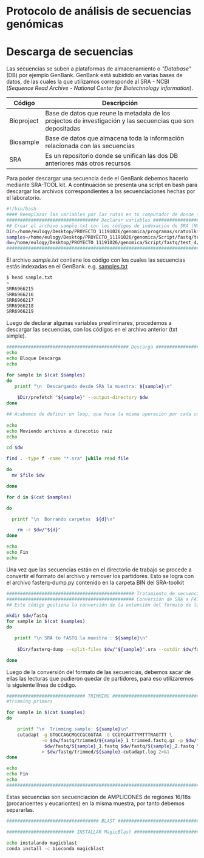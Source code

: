 Protocolo de análisis de secuencias genómicas 
=======================================


# Descarga de secuencias 

Las secuencias se suben a plataformas de almacenamiento o *"Database"* (DB) por ejemplo GenBank. GenBank está subidido en varias bases de datos, de las cuales la que utilizamos corresponde al SRA - NCBI (*Sequence Read Archive - National Center for Biotechnology information*). 

| **Código** | **Descripción** |
|---------------|------------|
| Bioproject | Base de datos que reune la metadata de los projectos de investigación y las secuencias que son depositadas|
| Biosample  | Base de datos que almacena toda la información relacionada con las secuencias|
| SRA        | Es un repositorio donde se unifican las dos DB anteriores más otros recursos |
 
Para poder descargar una secuencia dede el GenBank debemos hacerlo mediante SRA-TOOL kit. A continuación se presenta una script en bash para descargar los archivos correspondientes a las secuenciaciones hechas por el laboratorio. 


```Bash
#!/bin/bash
#### Reemplazar las variables por las rutas en tú computador de donde se encuntran los archivos
################################## Declarar variables ###################################################
## Crear el archivo sample.txt con los códigos de indexación de SRA (NCBI)
Dir=/home/eulogy/Desktop/PROYECTO_11191026/genomica/programas/sratoolkit.2.11.3-ubuntu64/bin
samples=/home/eulogy/Desktop/PROYECTO_11191026/genomica/Script/fastq/test_4/samples.txt
dw=/home/eulogy/Desktop/PROYECTO_11191026/genomica/Script/fastq/test_4/SRA
##############################################################################################################
```

El archivo *sample.txt* contiene los código con los cuales las secuencias estás indexadas en el GenBank. 
e.g. [samples.txt](https://github.com/Eulogy320/MBfR-Lab/files/8268830/samples.txt)

```Bash
$ head sample.txt 
>
SRR6966215
SRR6966216
SRR6966217
SRR6966218
SRR6966219
```

Luego de declarar algunas variables preeliminares, procedemos a descargar las secuencias, con los códigos en el archivo anterior (txt simple).

```Bash
############################################# Descarga #######################################################
echo 
echo Bloque Descarga
echo

for sample in $(cat $samples)
do
   printf "\n  Descargando desde SRA la muestra: ${sample}\n"
    
    $Dir/prefetch "${sample}" --output-directory $dw                   
done

## Acabamos de definir un loop, que hace la misma operación por cada código dentro de sample.txt
           
echo 
echo Moviendo archivos a direcotio raiz
echo

cd $dw

find . -type f -name "*.sra" |while read file

do
  mv $file $dw

done

for d in $(cat $samples)

do 

  printf "\n  Borrando carpetas  ${d}\n"

    rm -r $dw/"${d}"
done

echo 
echo Fin
echo
```

Una vez que las secuencias están en el directorio de trabajo se procede a convertir el formato del archivo y remover los partidores. 
Esto se logra con el archivo fasterq-dump.py contenido en la carpeta BIN del SRA-toolkit

```Bash
############################################### Tratamiento de secuencias ###########################################
############################################### Conversión de SRA a FATQ ###########################################
## Este código gestiona la conversión de la extensión del formato de la secuencias desde .SRA a fastq

mkdir $dw/fastq 
for sample in $(cat $samples)
do

   printf "\n SRA to FASTQ la muestra : ${sample}\n"
  
    $Dir/fasterq-dump --split-files $dw/"${sample}".sra --outdir $dw/fastq

done
```

Luego de la conversión del formato de las secuencias, debemos sacar de ellas las lecturas que pudieron quedar de partidores, para eso utilizaremos la siguiente línea de código. 

```Bash
############################# TRIMMING ##############################################
#trimming primers

for sample in $(cat $samples)
do

    printf "\n  Trimming sample: ${sample}\n"
    cutadapt -g GTGCCAGCMGCCGCGGTAA -G CCGYCAATTYMTTTRAGTTT \
             -o $dw/fastq/trimmed/${sample}_1_trimmed.fastq.gz -p $dw/fastq/trimmed/${sample}_2_trimmed.fastq.gz \
              $dw/fastq/${sample}_1.fastq $dw/fastq/${sample}_2.fastq \
             > $dw/fastq/trimmed/${sample}-cutadapt.log 2>&1
done

echo 
echo Fin
echo
########################################################################################
```

Estas secuencias son secuenciación de AMPLICONES de regiones 16/18s (procarioentes  y eucariontes) en la misma muestra, por tanto debemos separarlas.

```Bash
################################## BLAST #####################################################

######################### INSTALLAR MagicBlast ##############################################
 
echo instalando magicblast
conda install -c bioconda magicblast
```




